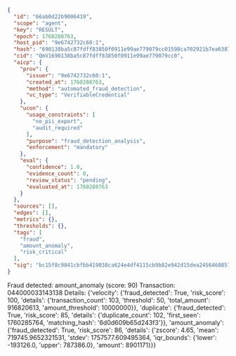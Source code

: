 ```json
{
  "id": "66ab0d22b9006419",
  "scope": "agent",
  "key": "RESULT",
  "epoch": 1760288763,
  "host_pid": "9e6742732c60:1",
  "hash": "690138ba5c87fdff83850f0911e99ae779079cc01598ca702921b7ea63871b88",
  "cid": "QmV1690138ba5c87fdff83850f0911e99ae779079cc0",
  "aicp": {
    "prov": {
      "issuer": "9e6742732c60:1",
      "created_at": 1760288763,
      "method": "automated_fraud_detection",
      "vc_type": "VerifiableCredential"
    },
    "ucon": {
      "usage_constraints": [
        "no_pii_export",
        "audit_required"
      ],
      "purpose": "fraud_detection_analysis",
      "enforcement": "mandatory"
    },
    "eval": {
      "confidence": 1.0,
      "evidence_count": 0,
      "review_status": "pending",
      "evaluated_at": 1760288763
    }
  },
  "sources": [],
  "edges": [],
  "metrics": {},
  "thresholds": {},
  "tags": [
    "fraud",
    "amount_anomaly",
    "risk_critical"
  ],
  "sig": "bc15f8c9841cbfbb419038ca624e4df4115cb9b82e942d15dea2456460857767"
}
```

Fraud detected: amount_anomaly (score: 90)
Transaction: 044000033143138
Details: {'velocity': {'fraud_detected': True, 'risk_score': 100, 'details': {'transaction_count': 103, 'threshold': 50, 'total_amount': 916820613, 'amount_threshold': 10000000}}, 'duplicate': {'fraud_detected': True, 'risk_score': 85, 'details': {'duplicate_count': 102, 'first_seen': 1760285764, 'matching_hash': '6d0d609b65d243f3'}}, 'amount_anomaly': {'fraud_detected': True, 'risk_score': 86, 'details': {'zscore': 4.65, 'mean': 719745.9652321531, 'stdev': 1757577.609495364, 'iqr_bounds': {'lower': -193126.0, 'upper': 787386.0}, 'amount': 8901171}}}